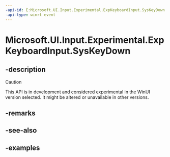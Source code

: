 ```yaml
---
-api-id: E:Microsoft.UI.Input.Experimental.ExpKeyboardInput.SysKeyDown
-api-type: winrt event
---
```


# Microsoft.UI.Input.Experimental.ExpKeyboardInput.SysKeyDown

<!--
public event Windows.Foundation.TypedEventHandler<Microsoft.UI.Input.Experimental.ExpKeyboardInput,Windows.UI.Core.KeyEventArgs> SysKeyDown;
-->

## -description

> [!CAUTION]
> This API is in development and considered experimental in the WinUI version selected. It might be altered or unavailable in other versions.

## -remarks

## -see-also

## -examples
